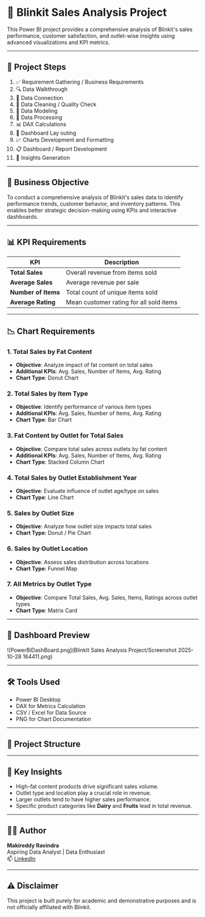 # 🛒 Blinkit Sales Analysis Project

This Power BI project provides a comprehensive analysis of Blinkit's sales performance, customer satisfaction, and outlet-wise insights using advanced visualizations and KPI metrics.

---

## 📌 Project Steps

1. ✅ Requirement Gathering / Business Requirements  
2. 🔍 Data Walkthrough  
3. 🔗 Data Connection  
4. 🧹 Data Cleaning / Quality Check  
5. 🧮 Data Modeling  
6. 🔄 Data Processing  
7. 📊 DAX Calculations  
8. 🎨 Dashboard Lay outing  
9. 📈 Charts Development and Formatting  
10. 📋 Dashboard / Report Development  
11. 🧠 Insights Generation  

---

## 🎯 Business Objective

To conduct a comprehensive analysis of Blinkit's sales data to identify performance trends, customer behavior, and inventory patterns. This enables better strategic decision-making using KPIs and interactive dashboards.

---

## 📊 KPI Requirements

| KPI               | Description                                               |
|------------------|-----------------------------------------------------------|
| **Total Sales**   | Overall revenue from items sold                          |
| **Average Sales** | Average revenue per sale                                 |
| **Number of Items**| Total count of unique items sold                         |
| **Average Rating**| Mean customer rating for all sold items                  |

---

## 📉 Chart Requirements

### 1. Total Sales by **Fat Content**
- **Objective**: Analyze impact of fat content on total sales
- **Additional KPIs**: Avg. Sales, Number of Items, Avg. Rating
- **Chart Type**: Donut Chart

### 2. Total Sales by **Item Type**
- **Objective**: Identify performance of various item types
- **Additional KPIs**: Avg. Sales, Number of Items, Avg. Rating
- **Chart Type**: Bar Chart

### 3. Fat Content by **Outlet for Total Sales**
- **Objective**: Compare total sales across outlets by fat content
- **Additional KPIs**: Avg. Sales, Number of Items, Avg. Rating
- **Chart Type**: Stacked Column Chart

### 4. Total Sales by **Outlet Establishment Year**
- **Objective**: Evaluate influence of outlet age/type on sales
- **Chart Type**: Line Chart

### 5. Sales by **Outlet Size**
- **Objective**: Analyze how outlet size impacts total sales
- **Chart Type**: Donut / Pie Chart

### 6. Sales by **Outlet Location**
- **Objective**: Assess sales distribution across locations
- **Chart Type**: Funnel Map

### 7. All Metrics by **Outlet Type**
- **Objective**: Compare Total Sales, Avg. Sales, Items, Ratings across outlet types
- **Chart Type**: Matrix Card

---

## 📸 Dashboard Preview


![PowerBiDashBoard.png](BlinkIt Sales Analysis Project/Screenshot 2025-10-28 164411.png)

---

## 🛠️ Tools Used

- Power BI Desktop  
- DAX for Metrics Calculation  
- CSV / Excel for Data Source  
- PNG for Chart Documentation  

---

## 📁 Project Structure




---

## 🧠 Key Insights

- High-fat content products drive significant sales volume.
- Outlet type and location play a crucial role in revenue.
- Larger outlets tend to have higher sales performance.
- Specific product categories like **Dairy** and **Fruits** lead in total revenue.

---

## 👨‍💻 Author

**Makireddy Ravindra**  
Aspiring Data Analyst | Data Enthusiast  
📫 [LinkedIn](https://www.linkedin.com/in/makireddy-ravindra-bhaskar/)  

---

## ⚠️ Disclaimer

This project is built purely for academic and demonstrative purposes and is not officially affiliated with Blinkit.


```
